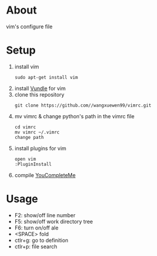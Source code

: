 # About
vim's configure file

# Setup
1. install vim
    ```
    sudo apt-get install vim
    ```
2. install [Vundle](https://github.com/VundleVim/Vundle.vim "VundleVim") for vim
3. clone this repository
    ```
    git clone https://github.com//wangxuewen99/vimrc.git
    ```
4. mv vimrc & change python's path in the vimrc file
    ```
    cd vimrc
    mv vimrc ~/.vimrc
    change path
    ```
5. install plugins for vim
    ```
    open vim
    :PluginInstall
    ```
6. compile [YouCompleteMe](https://github.com/Valloric/YouCompleteMe "YouCompleteMe")

# Usage
+ F2: show/off line number
+ F5: show/off work directory tree
+ F6: turn on/off ale
+ \<SPACE\> fold
+ ctlr+g: go to definition
+ ctlr+p: file search
